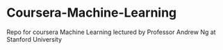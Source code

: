 # Coursera-Machine-Learning
Repo for coursera Machine Learning lectured by Professor Andrew Ng at Stanford University

